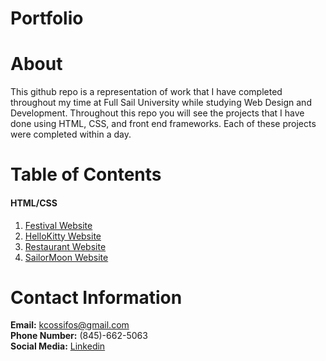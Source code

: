 # Portfolio

# About  
This github repo is a representation of work that I have completed throughout my time at Full Sail University while studying Web Design and Development. Throughout this repo you will see the projects that I have done using HTML, CSS, and front end frameworks. Each of these projects were completed within a day.

# Table of Contents   

#### HTML/CSS  
1) [Festival Website](https://github.com/kcossifos/HTML-CSS/tree/master/FestivalWebsite)  
2) [HelloKitty Website](https://github.com/kcossifos/HTML-CSS/tree/master/HelloKittyWebsite)    
3) [Restaurant Website](https://github.com/kcossifos/HTML-CSS/tree/HTML/CSS/RestaurantWebsite)    
4) [SailorMoon Website](https://github.com/kcossifos/HTML-CSS/tree/HTML/CSS/SailorMoonWebsite)    

# Contact Information    
**Email:** kcossifos@gmail.com  
**Phone Number:** (845)-662-5063  
**Social Media:** [Linkedin](https://www.linkedin.com/in/kcossifos/)  
